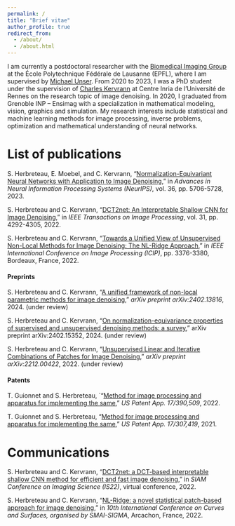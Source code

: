 ```yaml
---
permalink: /
title: "Brief vitae"
author_profile: true
redirect_from: 
  - /about/
  - /about.html
---
```


I am currently a postdoctoral researcher with the [Biomedical Imaging Group](https://bigwww.epfl.ch/) at the École Polytechnique Fédérale de Lausanne (EPFL), where I am supervised by [Michael Unser](https://bigwww.epfl.ch/unser/). From 2020 to 2023, I was a PhD student under the supervision of [Charles Kervrann](https://team.inria.fr/serpico/team-members/charles-kervrann-2/) at Centre Inria de l’Université de Rennes on the research topic of image denoising. In 2020, I graduated from Grenoble INP – Ensimag with a specialization in mathematical modeling, vision, graphics and simulation. My research interests include statistical and machine learning methods for image processing, inverse problems, optimization and mathematical understanding of neural networks.

List of publications
======

S. Herbreteau, E. Moebel, and C. Kervrann, “[Normalization-Equivariant Neural Networks with Application to Image Denoising](https://papers.nips.cc/paper_files/paper/2023/hash/12143893d9d37c3569dda800b95cabd9-Abstract-Conference.html),” in *Advances in Neural Information Processing Systems (NeurIPS)*, vol. 36, pp. 5706-5728, 2023.

S. Herbreteau and C. Kervrann, “[DCT2net: An Interpretable Shallow CNN for Image Denoising](https://ieeexplore.ieee.org/document/9799727),” in *IEEE Transactions on Image Processing*, vol. 31, pp. 4292-4305, 2022.

S. Herbreteau and C. Kervrann, “[Towards a Unified View of Unsupervised Non-Local Methods for Image Denoising: The NL-Ridge Approach](https://ieeexplore.ieee.org/document/9897992),” in *IEEE International Conference on Image Processing (ICIP)*, pp. 3376-3380, Bordeaux, France, 2022.

#### Preprints

S. Herbreteau and C. Kervrann, “[A unified framework of non-local parametric methods
for image denoising](https://arxiv.org/abs/2402.13816),” *arXiv preprint arXiv:2402.13816*, 2024. (under review)

S. Herbreteau and C. Kervrann, “[On normalization-equivariance properties of supervised
and unsupervised denoising methods: a survey](https://arxiv.org/abs/2402.15352),” arXiv preprint arXiv:2402.15352, 2024. (under review)

S. Herbreteau and C. Kervrann, “[Unsupervised Linear and Iterative Combinations of Patches for Image Denoising](https://arxiv.org/abs/2212.00422),” *arXiv preprint arXiv:2212.00422*, 2022. (under review)

#### Patents 

T. Guionnet and S. Herbreteau, `“[Method for image processing and apparatus for implementing the same](https://patentimages.storage.googleapis.com/d6/ff/61/728fd10e023368/US11483590.pdf),” *US Patent App. 17/390,509*, 2022.

T. Guionnet and S. Herbreteau, “[Method for image processing and apparatus for implementing the same](https://patentimages.storage.googleapis.com/18/d9/a6/4d4b661fed6457/US20210343045A1.pdf),” *US Patent App. 17/307,419*, 2021.


Communications
======

S. Herbreteau and C. Kervrann, “[DCT2net: a DCT-based interpretable shallow CNN method for efficient and fast image denoising](https://hal.science/hal-03926530/document),”  in *SIAM Conference on Imaging Science (IS22)*, virtual conference, 2022.

S. Herbreteau and C. Kervrann, “[NL-Ridge: a novel statistical patch-based approach for image denoising](https://hal.science/hal-03926478v1/document),”  in *10th International Conference on Curves and Surfaces, organised by SMAI-SIGMA*, Arcachon, France, 2022.

